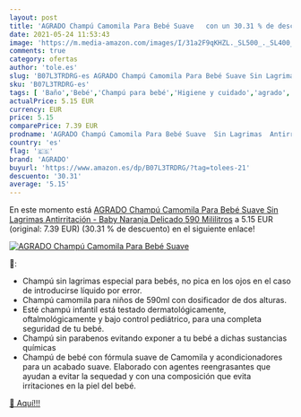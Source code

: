 ```yaml
---
layout: post
title: 'AGRADO Champú Camomila Para Bebé Suave   con un 30.31 % de descuento'
date: 2021-05-24 11:53:43
image: 'https://m.media-amazon.com/images/I/31a2F9qKHZL._SL500_._SL400_.jpg'
comments: true
category: ofertas
author: 'tole.es'
slug: 'B07L3TRDRG-es AGRADO Champú Camomila Para Bebé Suave Sin Lagrimas...'
sku: 'B07L3TRDRG-es'
tags: [ 'Baño','Bebé','Champú para bebé','Higiene y cuidado','agrado','bebé', ]
actualPrice: 5.15 EUR
currency: EUR
price: 5.15
comparePrice: 7.39 EUR
prodname: 'AGRADO Champú Camomila Para Bebé Suave  Sin Lagrimas  Antirritación - Baby  Naranja  Delicado  590 Mililitros'
country: 'es'
flag: '🇪🇸'
brand: 'AGRADO'
buyurl: 'https://www.amazon.es/dp/B07L3TRDRG/?tag=tolees-21'
descuento: '30.31'
average: '5.15'
---
```


En este momento está [AGRADO Champú Camomila Para Bebé Suave  Sin Lagrimas  Antirritación - Baby  Naranja  Delicado  590 Mililitros](https://www.amazon.es/dp/B07L3TRDRG/?tag=tolees-21) a 5.15 EUR (original: 7.39 EUR) (30.31 %  de descuento) en el siguiente enlace!

[![AGRADO Champú Camomila Para Bebé Suave  ](https://m.media-amazon.com/images/I/31a2F9qKHZL._SL500_._SL400_.jpg)](https://www.amazon.es/dp/B07L3TRDRG/?tag=tolees-21)

🔎:

- Champú sin lagrimas especial para bebés, no pica en los ojos en el caso de introducirse líquido por error.
- Champú camomila para niños de 590ml con dosificador de dos alturas.
- Esté champú infantil está testado dermatológicamente, oftalmológicamente y bajo control pediátrico, para una completa seguridad de tu bebé.
- Champú sin parabenos evitando exponer a tu bebé a dichas sustancias químicas
- Champú de bebé con fórmula suave de Camomila y acondicionadores para un acabado suave. Elaborado con agentes reengrasantes que ayudan a evitar la sequedad y con una composición que evita irritaciones en la piel del bebé.

[🛒 Aquí!!!](https://www.amazon.es/dp/B07L3TRDRG/?tag=tolees-21)
